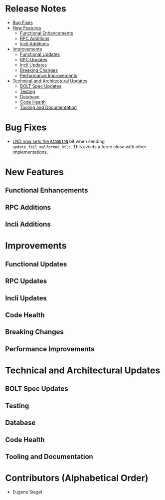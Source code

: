 # Release Notes
- [Bug Fixes](#bug-fixes)
- [New Features](#new-features)
  - [Functional Enhancements](#functional-enhancements)
  - [RPC Additions](#rpc-additions)
  - [lncli Additions](#lncli-additions)
- [Improvements](#improvements)
  - [Functional Updates](#functional-updates)
  - [RPC Updates](#rpc-updates)
  - [lncli Updates](#lncli-updates)
  - [Breaking Changes](#breaking-changes)
  - [Performance Improvements](#performance-improvements)
 - [Technical and Architectural Updates](#technical-and-architectural-updates)
   - [BOLT Spec Updates](#bolt-spec-updates)
   - [Testing](#testing)
   - [Database](#database)
   - [Code Health](#code-health)
   - [Tooling and Documentation](#tooling-and-documentation)

# Bug Fixes

* [LND now sets the `BADONION`](https://github.com/lightningnetwork/lnd/pull/7937)
  bit when sending `update_fail_malformed_htlc`. This avoids a force close
  with other implementations.

# New Features
## Functional Enhancements
## RPC Additions
## lncli Additions

# Improvements
## Functional Updates
## RPC Updates
## lncli Updates
## Code Health
## Breaking Changes
## Performance Improvements

# Technical and Architectural Updates
## BOLT Spec Updates
## Testing
## Database
## Code Health
## Tooling and Documentation

# Contributors (Alphabetical Order)

* Eugene Siegel